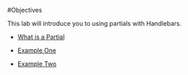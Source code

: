 #Objectives

This lab will introduce you to using partials with Handlebars.

- [What is a Partial](#/01)

- [Example One](#/02)

- [Example Two](#/03)
